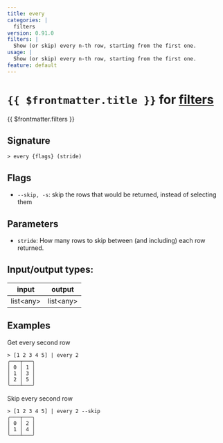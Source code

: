 ```yaml
---
title: every
categories: |
  filters
version: 0.91.0
filters: |
  Show (or skip) every n-th row, starting from the first one.
usage: |
  Show (or skip) every n-th row, starting from the first one.
feature: default
---
```

<!-- This file is automatically generated. Please edit the command in https://github.com/nushell/nushell instead. -->

# `{{ $frontmatter.title }}` for [filters](/commands/categories/filters.md)

<div class='command-title'>{{ $frontmatter.filters }}</div>

## Signature

```> every {flags} (stride)```

## Flags

 -  `--skip, -s`: skip the rows that would be returned, instead of selecting them

## Parameters

 -  `stride`: How many rows to skip between (and including) each row returned.


## Input/output types:

| input     | output    |
| --------- | --------- |
| list\<any\> | list\<any\> |

## Examples

Get every second row
```nu
> [1 2 3 4 5] | every 2
╭───┬───╮
│ 0 │ 1 │
│ 1 │ 3 │
│ 2 │ 5 │
╰───┴───╯

```

Skip every second row
```nu
> [1 2 3 4 5] | every 2 --skip
╭───┬───╮
│ 0 │ 2 │
│ 1 │ 4 │
╰───┴───╯

```
